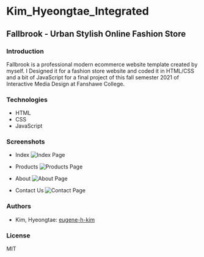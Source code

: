 # Kim_Hyeongtae_Integrated

## Fallbrook - Urban Stylish Online Fashion Store

### Introduction

Fallbrook is a professional modern ecommerce website template created by myself. I Designed it for a fashion store website and coded it in HTML/CSS and a bit of JavaScript for a final project of this fall semester 2021 of Interactive Media Design at Fanshawe College.

### Technologies
* HTML
* CSS
* JavaScript

### Screenshots

* Index
![Index Page](../assets/index_page.jpg)




* Products
![Products Page](../assets/products_page.jpg)




* About
![About Page](../assets/about_page.jpg)




* Contact Us
![Contact Page](../assets/contact_page.jpg)



### Authors
* Kim, Hyeongtae: [eugene-h-kim](https://github.com/eugene-h-kim)

### License 
MIT